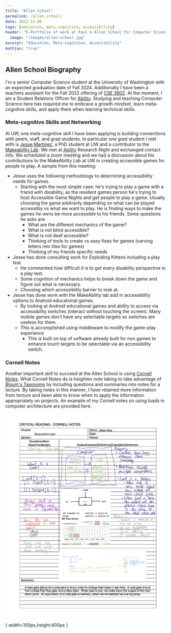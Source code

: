 ```yaml
---
title: "Allen School"
permalink: /allen_school/
date: 2022-12-06
tags: [education, meta-cognition, accessibility]
header: "E-Portfolio of work at Paul G Allen School for Computer Science"
  image: "/images/allen-school.jpg"
excerpt: "Education, Meta-cognition, Accessibility"
mathjax: "true"
---
```

## Allen School Biography

I'm a senior Computer Science student at the University of Washington with an expected graduation date of Fall 2024.  Additionally I have been a teachers assistant for the Fall 2022 offering of [CSE 390Z](https://courses.cs.washington.edu/courses/cse390z/22au/). At the moment, I am a Student Relations Officer for [Ability](https://ability.cs.washington.edu). Studying and teaching Computer Science here has required me to embrace a growth mindset, learn meta-cognitive skills, and apply them when learning technical skills.

### Meta-cognitive Skills and Networking

At UW, one meta-cognitive skill I have been applying is building connections with peers, staff, and grad students. In particular one grad student I met with is [Jesse Martinez](https://homes.cs.washington.edu/~jessejm/), a PhD student at UW and a contributor to the [Makeability Lab](https://makeabilitylab.cs.washington.edu/member/jessemartinez/).  We met at [Ability](https://ability.cs.washington.edu) Research Night and exchanged contact info. We scheduled a zoom meeting and we had a discussion about his contributions to the MakeAbility Lab at UW in creating accessible games for people to play. A sample from this meeting:

- Jesse uses the following methodology to determining accessibility needs for games.
  - Starting with the most simple case: he's trying to play a game with a friend with disability, as the resident games person he's trying to host Accessible Game Nights and get people to play a game.  Usually choosing the game arbitrarily depending on what can be played accessibly vs what we want to play.  He is finding ways to make the games he owns be more accessible to his friends.  Some questions he asks are:
    - What are the different mechanics of the game?  
    - What is not blind accessible?  
    - What is not deaf accessible?
    - Thinking of tools to create vs easy fixes for games (carving letters into tiles for games)
    - Thinking of my friends specific needs
- Jesse has done consulting work for Exploding Kittens including a play test.
  - He commented how difficult it is to get every disability perspective in a play test.  
  - Some cognition of mechanics helps to break down the game and figure out what is necessary.
  - Choosing which accessibility barrier to look at.
- Jesse has done work with the MakeAbility lab add in accessibility options to Android educational games.
  - By looking at Android educational games and ability to access via accessibility switches (interact without touching the screen).  Many mobile games don't have any selectable targets so switches are useless for them.
  - This is accomplished using middleware to modify the game-play experience
    - This is built on top of software already built for non games to enhance touch targets to be selectable via an accessibility switch.

### Cornell Notes

Another important skill to succeed at the Allen School is using [Cornell Notes](https://lsc.cornell.edu/wp-content/uploads/2016/10/Cornell-NoteTaking-System.pdf).  What Cornell Notes do is heighten note taking to take advantage of [Bloom's Taxonomy](https://cft.vanderbilt.edu/guides-sub-pages/blooms-taxonomy/) by including questions and summaries into notes for a lecture.  By taking notes in this manner, I have retained more information from lecture and been able to know when to apply the information appropriately on projects.  An example of my Cornell notes on using loads in computer architecture are provided here. 

![Cornell Notes](../images/cornell_notes.png){ width=100px,height:400px }
